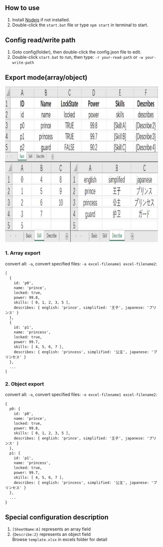<!--
 * @Author: yunmin
 * @Email: 362279869@qq.com
 * @Date: 2022-10-09 18:20:51
-->
## How to use
1. Install [Nodejs](https://nodejs.org/) if not installed.      
2. Double-click the `start.bat` file or type `npm start` in terminal to start.        

## Config read/write path
1. Goto config(folder), then double-click the config.json file to edit.       
2. Double-click `start.bat` to run, then type: `-r your-read-path` or `-w your-write-path`       

## Export mode(array/object)   
<a href="./excels/template.xlsx"><img src="./images/sheets.jpg" height="512"></a>


### 1. Array export     
convert all: `-a`, convert specified files: `-a excel-filename1 excel-filename2`:
``` javescript      
[
  {
    id: 'p0',      
    name: 'prince',
    locked: true,  
    power: 99.8,
    skills: [ 0, 1, 2, 3, 5 ],
    describes: { english: 'prince', simplified: '王子', japanese: 'プリンス' }
  },
  {
    id: 'p1',
    name: 'princess',
    locked: true,
    power: 99.7,
    skills: [ 4, 5, 6, 7 ],
    describes: { english: 'princess', simplified: '公主', japanese: 'プリンセス' }
  },
  ...
]
```     
### 2. Object export     
convert all: `-o`, convert specified files: `-o excel-filename1 excel-filename2`:
``` javescript   
{
  p0: {
    id: 'p0',
    name: 'prince',
    locked: true,
    power: 99.8,
    skills: [ 0, 1, 2, 3, 5 ],
    describes: { english: 'prince', simplified: '王子', japanese: 'プリンス' }
  },
  p1: {
    id: 'p1',
    name: 'princess',
    locked: true,
    power: 99.7,
    skills: [ 4, 5, 6, 7 ],
    describes: { english: 'princess', simplified: '公主', japanese: 'プリンセス' }
  },
  ...
}
```     
## Special configuration description      
1. `[SheetName:A]` represents an array field       
2. `{Describe:2}` represents an object field       
Browse `template.xlsx` in excels folder for detail     
 
